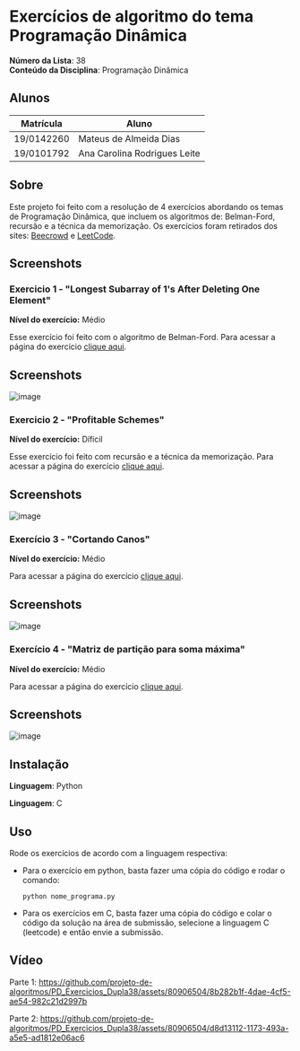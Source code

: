 # Exercícios de algoritmo do tema Programação Dinâmica

**Número da Lista**: 38<br>
**Conteúdo da Disciplina**: Programação Dinâmica <br>

## Alunos
|Matrícula | Aluno |
| -- | -- |
| 19/0142260  |  Mateus de Almeida Dias |
| 19/0101792  |  Ana Carolina Rodrigues Leite |

## Sobre 
Este projeto foi feito com a resolução de 4 exercícios abordando os temas de Programação Dinâmica, que incluem os algoritmos de:  Belman-Ford, recursão e a técnica da memorização. Os exercícios foram retirados dos sites: [Beecrowd](https://www.beecrowd.com.br/judge/pt/login) e [LeetCode](https://leetcode.com/).

## Screenshots
### Exercicio 1 - "Longest Subarray of 1's After Deleting One Element"

**Nível do exercício:** Médio

Esse exercício foi feito com o algoritmo de Belman-Ford. Para acessar a página do exercício [clique aqui](https://leetcode.com/problems/longest-subarray-of-1s-after-deleting-one-element/description/).

## Screenshots

![image](https://github.com/projeto-de-algoritmos/PD_Exercicios_Dupla38/assets/49570180/2612eb2b-735a-408b-80a0-8bb0fe663b92)

### Exercicio 2 - "Profitable Schemes"

**Nível do exercício:** Díficil

Esse exercício foi feito com recursão e a técnica da memorização. Para acessar a página do exercício [clique aqui](https://leetcode.com/problems/profitable-schemes/description/).

## Screenshots

![image](https://github.com/projeto-de-algoritmos/PD_Exercicios_Dupla38/assets/49570180/f8d37d64-9eec-49ba-be81-e94fe50996b0)

### Exercício 3 - "Cortando Canos"

**Nível do exercício:** Médio

Para acessar a página do exercício [clique aqui](https://www.beecrowd.com.br/judge/pt/problems/view/1798).

## Screenshots

![image](https://github.com/projeto-de-algoritmos/PD_Exercicios_Dupla38/assets/80906504/b1efaf00-bd4b-40d0-80b8-5eb123760afa)

### Exercício 4 - "Matriz de partição para soma máxima"

**Nível do exercício:** Médio

Para acessar a página do exercício [clique aqui](https://leetcode.com/problems/partition-array-for-maximum-sum/#_=_).

## Screenshots

![image](https://github.com/projeto-de-algoritmos/PD_Exercicios_Dupla38/assets/80906504/2af184f1-52f0-4d96-a563-10ec0e39f214)

## Instalação 

**Linguagem**: Python

**Linguagem**: C


## Uso 
Rode os exercícios de acordo com a linguagem respectiva:
  - Para o exercício em python, basta fazer uma cópia do código e rodar o comando:
    
    ``
    python nome_programa.py
    ``
      
  - Para os exercícios em C, basta fazer uma cópia do código e colar o código da solução na área de submissão, selecione a linguagem C (leetcode) e então envie a submissão.
       
       
## Vídeo

Parte 1: 
https://github.com/projeto-de-algoritmos/PD_Exercicios_Dupla38/assets/80906504/8b282b1f-4dae-4cf5-ae54-982c21d2997b

Parte 2:
https://github.com/projeto-de-algoritmos/PD_Exercicios_Dupla38/assets/80906504/d8d13112-1173-493a-a5e5-ad1812e06ac6


